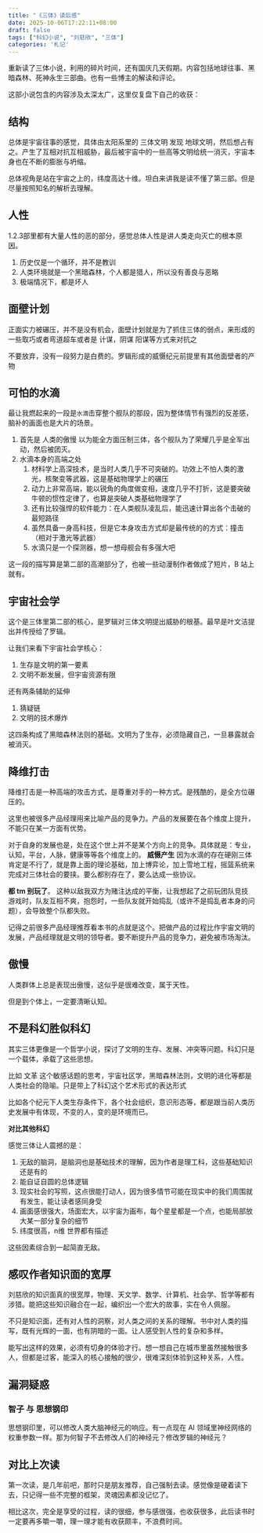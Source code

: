 ```yaml
---
title: "《三体》读后感"
date: 2025-10-06T17:22:11+08:00
draft: false
tags: ["科幻小说", "刘慈欣", "三体"]
categories: '札记'
---
```

重新读了三体小说，利用的碎片时间，还有国庆几天假期。内容包括地球往事、黑暗森林、死神永生三部曲。也有一些博主的解读和评论。

这部小说包含的内容涉及太深太广，这里仅复盘下自己的收获：

## 结构
总体是宇宙往事的感觉，具体由太阳系里的 三体文明 发现 地球文明，然后想占有之。产生了互相对抗互相威胁，最后被宇宙中的一些高等文明给统一消灭，宇宙本身也在不断的膨胀与坍缩。

总体视角是站在宇宙之上的，纬度高达十维。坦白来讲我是读不懂了第三部。但是尽量按照知名的解析去理解。




## 人性
1.2.3部里都有大量人性的恶的部分，感觉总体人性是讲人类走向灭亡的根本原因。

1. 历史仅是一个循环，并不是教训
2. 人类环境就是一个黑暗森林，个人都是猎人，所以没有善良与恶略
3. 极端情况下，都是坏人

## 面壁计划
正面实力被碾压，并不是没有机会，面壁计划就是为了抓住三体的弱点，来形成的一些取巧或者弯道超车或者是 计谋，阴谋 阳谋等方式来对抗之

不要放弃，没有一段努力是白费的。罗辑形成的威慑纪元前提里有其他面壁者的产物
## 可怕的水滴
最让我燃起来的一段是`水滴`击穿整个舰队的那段，因为整体情节有强烈的反差感，脑补的画面也是大片的场景。
1. 首先是 人类的傲慢 以为能全方面压制三体，各个舰队为了荣耀几乎是全军出动，然后被团灭。
2. 水滴本身的高端之处
   1. 材料学上高深技术，是当时人类几乎不可突破的。功效上不怕人类的激光，核聚变等武器，这是基础物理学上的碾压
   2. 动力上非常高端，能以锐角的角度做变相，速度几乎不打折，这是要突破牛顿的惯性定律了，也算是突破人类基础物理学了
   3. 还有比较强悍的软件能力：在人类舰队凌乱后，能迅速计算出各个击破的最短路径
   4. 虽然具备一身高科技，但是它本身攻击方式却是最传统的的方式：撞击（相对于激光等武器）
   5. 水滴只是一个探测器，想一想母舰会有多强大吧
  

这一段的描写算是第二部的高潮部分了，也被一些动漫制作者做成了短片，B 站上就有。
## 宇宙社会学
这个是三体里第二部的核心，是罗辑对三体文明提出威胁的根基。最早是叶文洁提出并传授给了罗辑。

让我们来看下宇宙社会学核心：
1. 生存是文明的第一要素
2. 文明不断发展，但宇宙资源有限

还有两条辅助的延伸
1. 猜疑链
2. 文明的技术爆炸

这四条构成了黑暗森林法则的基础。文明为了生存，必须隐藏自己，一旦暴露就会被消灭。
## 降维打击
降维打击是一种高端的攻击方式，是尊重对手的一种方式。是残酷的，是全方位碾压的。

这里也被很多产品经理用来比喻产品的竞争力。产品的发展要在各个维度上提升，不能只在某一方面有优势。

对于自身的发展也是，处在这个世上并不是某个方向上的竞争。具体就是：专业，认知，平台，人脉，健康等等各个维度上的。
**威慑产生**
因为水滴的存在硬刚三体肯定是不行了，就是靠上面的理论基础，加上博弈论，加上雪地工程，摇篮系统来完成对三体社会的要挟。要么都别存在了，要么达成一些协议。

**都 tm 别玩了**。
这种以敌我双方为赌注达成的平衡，让我想起了之前玩团队竞技游戏时，队友互相不爽，抱怨时，一些队友就开始捣乱（或许不是捣乱者本身的问题），会导致整个队都失败。

记得之前很多产品经理推荐看本书的点就是这个。把做产品的过程比作宇宙文明的发展，产品经理就是文明的领导者。要不断提升产品的竞争力，避免被市场淘汰。

## 傲慢
人类群体上总是表现出傲慢，这似乎是很难改变，属于天性。

但是到个体上，一定要清晰认知。
## 不是科幻胜似科幻
其实三体更像是一个哲学小说，探讨了文明的生存、发展、冲突等问题。科幻只是一个载体，承载了这些思想。

比如 文革 这个敏感话题的思考，宇宙社区学，黑暗森林法则，文明的进化等都是人类社会的隐喻。只是带上了科幻这个艺术形式的表达形式

比如各个纪元下人类生存条件下，各个社会组织，意识形态等，都是跟当前人类历史发展中有体现，不变的人，变的是环境而已。

**对比其他科幻**

感觉三体让人震撼的是：
1. 无敌的脑洞，是脑洞也是基础技术的理解，因为作者是理工科，这些基础知识还是有的
2. 能自证自圆的总体逻辑
3. 现实社会的写照，这点很能打动人，因为很多情节可能在现实中的我们周围就有发生，能让读者感同身受
4. 画面感很强大，场面宏大，以宇宙为画布，每个星星都是一个点，也能局部放大某一部分复杂的细节
5. 纬度很高，n维 世界都有描述

这些因素综合到一起简直无敌。

## 感叹作者知识面的宽厚
刘慈欣的知识面真的很宽厚，物理、天文学、数学、计算机、社会学、哲学等都有涉猎。能把这些知识融合在一起，编织出一个宏大的故事，实在令人佩服。

不只是知识面，还有对人性的洞察，对人类之间的关系的理解。书中对人类的描写，既有光辉的一面，也有阴暗的一面。让人感受到人性的复杂和多样。

能写出这样的效果，必须有切身的体验才行。想一想自己在城市里虽然接触很多人，但都是过客，能深入的核心接触的很少，很难深刻体验到这种关系，人性。
## 漏洞疑惑
### 智子 与 思想钢印
思想钢印里，可以修改人类大脑神经元的响应。有一点现在 AI 领域里神经网络的权重参数一样。那为何智子不去修改人们的神经元？修改罗辑的神经元？

## 对比上次读
第一次读，是几年前吧，那时只是朋友推荐，自己强制去读。感觉像是硬着读下去，只记得一些不完整的框架，灵魂因素都没记忆了。

相比这次，完全是享受的过程，读的很细，参与感很强，也收获很多，此后读书时一定要再多嚼一嚼，理一理才能有收获颇丰，不浪费时间。
